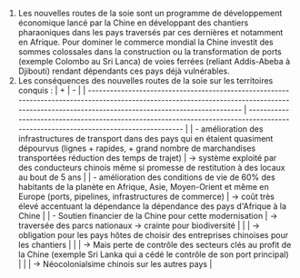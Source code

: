 1. Les nouvelles routes de la soie sont un programme de développement économique lancé par la Chine en développant des chantiers pharaoniques dans les pays traversés par ces dernières et notamment en Afrique. Pour dominer le commerce mondial la Chine investit des sommes colossales dans la construction ou la transformation de ports (exemple Colombo au Sri Lanca) de voies ferrées (reliant Addis-Abeba à Djibouti) rendant dépendants ces pays déjà vulnérables.
2. Les conséquences des nouvelles routes de la soie sur les territoires conquis :
| +                                                                                                                                                                                              | -                                                                                                                                  |
| ---------------------------------------------------------------------------------------------------------------------------------------------------------------------------------------------- | ---------------------------------------------------------------------------------------------------------------------------------- |
| - amélioration des infrastructures de transport dans des pays qui en étaient quasiment dépourvus (lignes + rapides, + grand nombre de marchandises transportées réduction des temps de trajet) | -> système exploité par des conducteurs chinois même si promesse de restitution à des locaux au bout de 5 ans                      |
| - amélioration des conditions de vie de 60% des habitants de la planète en Afrique, Asie, Moyen-Orient et même en Europe (ports, pipelines, infrastructures de commerce)                       | -> coût très élevé accentuant la dépendance la dépendance des pays d'Afrique à la Chine                                            |
| - Soutien financier de la Chine pour cette modernisation                                                                                                                                       | -> traversée des parcs nationaux -> crainte pour biodiversité                                                                      |
|                                                                                                                                                                                                | -> obligation pour les pays hôtes de choisir des entreprises chinoises pour les chantiers                                          |
|                                                                                                                                                                                                | -> Mais perte de contrôle des secteurs clés au profit de la Chine (exemple Sri Lanka qui a cédé le contrôle de son port principal) |
|                                                                                                                                                                                                | -> Néocolonialsime chinois sur les autres pays                                                                                     |
